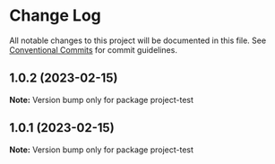 # Change Log

All notable changes to this project will be documented in this file.
See [Conventional Commits](https://conventionalcommits.org) for commit guidelines.

## 1.0.2 (2023-02-15)

**Note:** Version bump only for package project-test





## 1.0.1 (2023-02-15)

**Note:** Version bump only for package project-test

